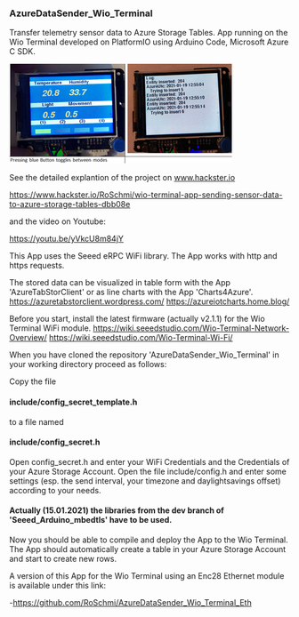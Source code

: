 ### AzureDataSender_Wio_Terminal

Transfer telemetry sensor data to Azure Storage Tables. App running on the Wio Terminal developed on PlatformIO using Arduino Code, Microsoft Azure C SDK.


![Gallery](https://github.com/RoSchmi/AzureDataSender_Wio_Terminal/blob/master/pictures/Azure_Datasender_Wio_Terminal.png)

See the detailed explantion of the project on www.hackster.io

https://www.hackster.io/RoSchmi/wio-terminal-app-sending-sensor-data-to-azure-storage-tables-dbb08e

and the video on Youtube:

https://youtu.be/yVkcU8m84jY


This App uses the Seeed eRPC WiFi library. The App works with http and https requests.

The stored data can be visualized in table form with the App 'AzureTabStorClient' or as line charts with the App 'Charts4Azure'.
https://azuretabstorclient.wordpress.com/
https://azureiotcharts.home.blog/

Before you start, install the latest firmware (actually v2.1.1) for the Wio Terminal WiFi module.
https://wiki.seeedstudio.com/Wio-Terminal-Network-Overview/
https://wiki.seeedstudio.com/Wio-Terminal-Wi-Fi/

When you have cloned the repository 'AzureDataSender_Wio_Terminal' in your working directory proceed as follows: 

Copy the file 
#### include/config_secret_template.h 
to a file named 
#### include/config_secret.h
Open config_secret.h and enter your WiFi Credentials and the Credentials of your Azure Storage Account.
Open the file include/config.h and enter some settings (esp. the send interval, your timezone and daylightsavings offset) according to your needs.

#### Actually (15.01.2021) the libraries from the dev branch of 'Seeed_Arduino_mbedtls' have to be used.


Now you should be able to compile and deploy the App to the Wio Terminal. The App should automatically create a table in your Azure Storage Account and start to create new rows.

A version of this App for the Wio Terminal using an Enc28 Ethernet module
is available under this link:

-https://github.com/RoSchmi/AzureDataSender_Wio_Terminal_Eth




